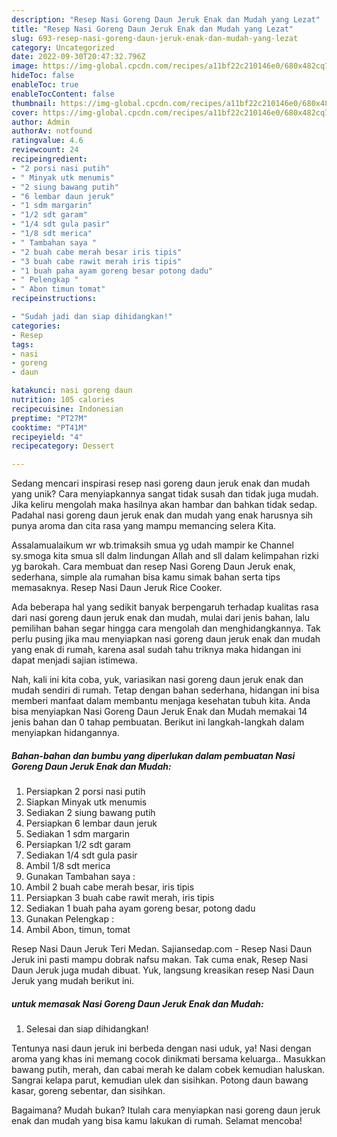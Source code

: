 ```yaml
---
description: "Resep Nasi Goreng Daun Jeruk Enak dan Mudah yang Lezat"
title: "Resep Nasi Goreng Daun Jeruk Enak dan Mudah yang Lezat"
slug: 693-resep-nasi-goreng-daun-jeruk-enak-dan-mudah-yang-lezat
category: Uncategorized
date: 2022-09-30T20:47:32.796Z
image: https://img-global.cpcdn.com/recipes/a11bf22c210146e0/680x482cq70/nasi-goreng-daun-jeruk-enak-dan-mudah-foto-resep-utama.jpg
hideToc: false
enableToc: true
enableTocContent: false
thumbnail: https://img-global.cpcdn.com/recipes/a11bf22c210146e0/680x482cq70/nasi-goreng-daun-jeruk-enak-dan-mudah-foto-resep-utama.jpg
cover: https://img-global.cpcdn.com/recipes/a11bf22c210146e0/680x482cq70/nasi-goreng-daun-jeruk-enak-dan-mudah-foto-resep-utama.jpg
author: Admin
authorAv: notfound
ratingvalue: 4.6
reviewcount: 24
recipeingredient:
- "2 porsi nasi putih"
- " Minyak utk menumis"
- "2 siung bawang putih"
- "6 lembar daun jeruk"
- "1 sdm margarin"
- "1/2 sdt garam"
- "1/4 sdt gula pasir"
- "1/8 sdt merica"
- " Tambahan saya "
- "2 buah cabe merah besar iris tipis"
- "3 buah cabe rawit merah iris tipis"
- "1 buah paha ayam goreng besar potong dadu"
- " Pelengkap "
- " Abon timun tomat"
recipeinstructions:

- "Sudah jadi dan siap dihidangkan!"
categories:
- Resep
tags:
- nasi
- goreng
- daun

katakunci: nasi goreng daun 
nutrition: 105 calories
recipecuisine: Indonesian
preptime: "PT27M"
cooktime: "PT41M"
recipeyield: "4"
recipecategory: Dessert

---
```





Sedang mencari inspirasi resep nasi goreng daun jeruk enak dan mudah yang unik? Cara menyiapkannya sangat tidak susah dan tidak juga mudah. Jika keliru mengolah maka hasilnya akan hambar dan bahkan tidak sedap. Padahal nasi goreng daun jeruk enak dan mudah yang enak harusnya sih punya aroma dan cita rasa yang mampu memancing selera Kita.





Assalamualaikum wr wb.trimaksih smua yg udah mampir ke Channel sy.smoga kita smua sll dalm lindungan Allah and sll dalam kelimpahan rizki yg barokah. Cara membuat dan resep Nasi Goreng Daun Jeruk enak, sederhana, simple ala rumahan bisa kamu simak bahan serta tips memasaknya. Resep Nasi Daun Jeruk Rice Cooker.

Ada beberapa hal yang sedikit banyak berpengaruh terhadap kualitas rasa dari nasi goreng daun jeruk enak dan mudah, mulai dari jenis bahan, lalu pemilihan bahan segar hingga cara mengolah dan menghidangkannya. Tak perlu pusing jika mau menyiapkan nasi goreng daun jeruk enak dan mudah yang enak di rumah, karena asal sudah tahu triknya maka hidangan ini dapat menjadi sajian istimewa.






Nah, kali ini kita coba, yuk, variasikan nasi goreng daun jeruk enak dan mudah sendiri di rumah. Tetap dengan bahan sederhana, hidangan ini bisa memberi manfaat dalam membantu menjaga kesehatan tubuh kita. Anda bisa menyiapkan Nasi Goreng Daun Jeruk Enak dan Mudah memakai 14 jenis bahan dan 0 tahap pembuatan. Berikut ini langkah-langkah dalam menyiapkan hidangannya.

<!--inarticleads1-->

##### Bahan-bahan dan bumbu yang diperlukan dalam pembuatan Nasi Goreng Daun Jeruk Enak dan Mudah:

1. Persiapkan 2 porsi nasi putih
1. Siapkan  Minyak utk menumis
1. Sediakan 2 siung bawang putih
1. Persiapkan 6 lembar daun jeruk
1. Sediakan 1 sdm margarin
1. Persiapkan 1/2 sdt garam
1. Sediakan 1/4 sdt gula pasir
1. Ambil 1/8 sdt merica
1. Gunakan  Tambahan saya :
1. Ambil 2 buah cabe merah besar, iris tipis
1. Persiapkan 3 buah cabe rawit merah, iris tipis
1. Sediakan 1 buah paha ayam goreng besar, potong dadu
1. Gunakan  Pelengkap :
1. Ambil  Abon, timun, tomat


Resep Nasi Daun Jeruk Teri Medan. Sajiansedap.com - Resep Nasi Daun Jeruk ini pasti mampu dobrak nafsu makan. Tak cuma enak, Resep Nasi Daun Jeruk juga mudah dibuat. Yuk, langsung kreasikan resep Nasi Daun Jeruk yang mudah berikut ini. 

<!--inarticleads2-->

#####  untuk memasak Nasi Goreng Daun Jeruk Enak dan Mudah:


1. Selesai dan siap dihidangkan!

Tentunya nasi daun jeruk ini berbeda dengan nasi uduk, ya! Nasi dengan aroma yang khas ini memang cocok dinikmati bersama keluarga.. Masukkan bawang putih, merah, dan cabai merah ke dalam cobek kemudian haluskan. Sangrai kelapa parut, kemudian ulek dan sisihkan. Potong daun bawang kasar, goreng sebentar, dan sisihkan. 

Bagaimana? Mudah bukan? Itulah cara menyiapkan nasi goreng daun jeruk enak dan mudah yang bisa kamu lakukan di rumah. Selamat mencoba!
